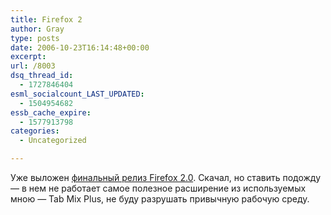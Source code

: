 ```yaml
---
title: Firefox 2
author: Gray
type: posts
date: 2006-10-23T16:14:48+00:00
excerpt:
url: /8003
dsq_thread_id:
  - 1727846404
esml_socialcount_LAST_UPDATED:
  - 1504954682
essb_cache_expire:
  - 1577913798
categories:
  - Uncategorized

---
```








Уже выложен <a href="http://releases.mozilla.org/pub/mozilla.org/firefox/releases/2.0/win32/ru/" target="_blank">финальный релиз Firefox 2.0</a>. Скачал, но ставить подожду &#8212; в нем не работает самое полезное расширение из используемых мною &#8212; Tab Mix Plus, не буду разрушать привычную рабочую среду.